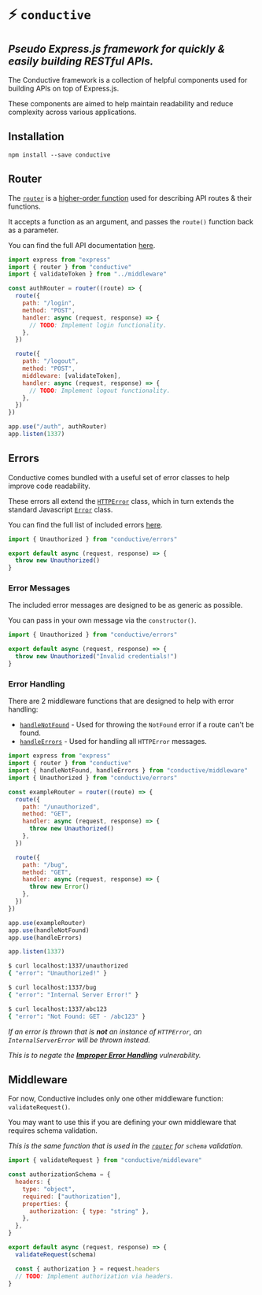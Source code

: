 # :zap: `conductive`

## _Pseudo Express.js framework for quickly & easily building RESTful APIs._

The Conductive framework is a collection of helpful components used for building APIs on top of Express.js.

These components are aimed to help maintain readability and reduce complexity across various applications.

## Installation

```
npm install --save conductive
```

## Router

The [`router`](src/router.js) is a [higher-order function](https://en.wikipedia.org/wiki/Higher-order_function) used for describing API routes & their functions.

It accepts a function as an argument, and passes the `route()` function back as a parameter.

You can find the full API documentation [here](https://example.com).

```javascript
import express from "express"
import { router } from "conductive"
import { validateToken } from "../middleware"

const authRouter = router((route) => {
  route({
    path: "/login",
    method: "POST",
    handler: async (request, response) => {
      // TODO: Implement login functionality.
    },
  })

  route({
    path: "/logout",
    method: "POST",
    middleware: [validateToken],
    handler: async (request, response) => {
      // TODO: Implement logout functionality.
    },
  })
})

app.use("/auth", authRouter)
app.listen(1337)
```

## Errors

Conductive comes bundled with a useful set of error classes to help improve code readability.

These errors all extend the [`HTTPError`](/src/errors/HTTPError.js) class, which in turn extends the standard Javascript [`Error`](https://developer.mozilla.org/en-US/docs/Web/JavaScript/Reference/Global_Objects/Error) class.

You can find the full list of included errors [here](/src/errors).

```javascript
import { Unauthorized } from "conductive/errors"

export default async (request, response) => {
  throw new Unauthorized()
}
```

### Error Messages

The included error messages are designed to be as generic as possible.

You can pass in your own message via the `constructor()`.

```javascript
import { Unauthorized } from "conductive/errors"

export default async (request, response) => {
  throw new Unauthorized("Invalid credentials!")
}
```

### Error Handling

There are 2 middleware functions that are designed to help with error handling:

- [`handleNotFound`](src/middleware/handleNotFound.js) - Used for throwing the `NotFound` error if a route can't be found.
- [`handleErrors`](src/middleware/handleErrors.js) - Used for handling all `HTTPError` messages.

```javascript
import express from "express"
import { router } from "conductive"
import { handleNotFound, handleErrors } from "conductive/middleware"
import { Unauthorized } from "conductive/errors"

const exampleRouter = router((route) => {
  route({
    path: "/unauthorized",
    method: "GET",
    handler: async (request, response) => {
      throw new Unauthorized()
    },
  })

  route({
    path: "/bug",
    method: "GET",
    handler: async (request, response) => {
      throw new Error()
    },
  })
})

app.use(exampleRouter)
app.use(handleNotFound)
app.use(handleErrors)

app.listen(1337)
```

```bash
$ curl localhost:1337/unauthorized
{ "error": "Unauthorized!" }
```

```bash
$ curl localhost:1337/bug
{ "error": "Internal Server Error!" }
```

```bash
$ curl localhost:1337/abc123
{ "error": "Not Found: GET - /abc123" }
```

_If an error is thrown that is **not** an instance of `HTTPError`, an `InternalServerError` will be thrown instead._

_This is to negate the **[Improper Error Handling](https://owasp.org/www-community/Improper_Error_Handling)** vulnerability._

## Middleware

For now, Conductive includes only one other middleware function: `validateRequest()`.

You may want to use this if you are defining your own middleware that requires schema validation.

_This is the same function that is used in the [`router`](src/router.js) for `schema` validation._

```javascript
import { validateRequest } from "conductive/middleware"

const authorizationSchema = {
  headers: {
    type: "object",
    required: ["authorization"],
    properties: {
      authorization: { type: "string" },
    },
  },
}

export default async (request, response) => {
  validateRequest(schema)

  const { authorization } = request.headers
  // TODO: Implement authorization via headers.
}
```
